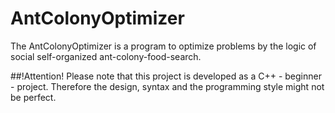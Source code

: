 # AntColonyOptimizer
The AntColonyOptimizer is a program to optimize problems by the logic of social self-organized  ant-colony-food-search.

##!Attention!
Please note that this project is developed as a C++ - beginner - project.
Therefore the design, syntax and the programming style might not be perfect.

